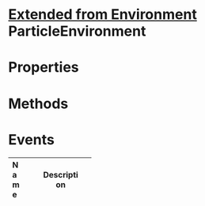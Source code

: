 # [Extended from Environment](Environment.md) ParticleEnvironment 
 
# Properties



# Methods


# Events
|<div style="width:20%; max-size: 20%">Name</div>|<div style="width:80%; max-size: 80%">Description</div>|
|---|---|



